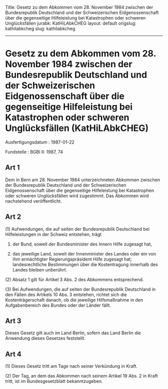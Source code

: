 Title: Gesetz zu dem Abkommen vom 28. November 1984 zwischen der Bundesrepublik Deutschland
  und der Schweizerischen Eidgenossenschaft über die gegenseitige Hilfeleistung bei
  Katastrophen oder schweren Unglücksfällen
jurabk: KatHiLAbkCHEG
layout: default
origslug: kathilabkcheg
slug: kathilabkcheg

---

# Gesetz zu dem Abkommen vom 28. November 1984 zwischen der Bundesrepublik Deutschland und der Schweizerischen Eidgenossenschaft über die gegenseitige Hilfeleistung bei Katastrophen oder schweren Unglücksfällen (KatHiLAbkCHEG)

Ausfertigungsdatum
:   1987-01-22

Fundstelle
:   BGBl II: 1987, 74



## Art 1

Dem in Bern am 28. November 1984 unterzeichneten Abkommen zwischen der
Bundesrepublik Deutschland und der Schweizerischen Eidgenossenschaft
über die gegenseitige Hilfeleistung bei Katastrophen oder schweren
Unglücksfällen wird zugestimmt. Das Abkommen wird nachstehend
veröffentlicht.


## Art 2

(1) Aufwendungen, die auf seiten der Bundesrepublik Deutschland bei
Hilfeleistungen in der Schweiz entstehen, trägt

1.  der Bund, soweit der Bundesminister des Innern Hilfe zugesagt hat,


2.  das jeweilige Land, soweit der Innenminister des Landes oder ein von
    ihm ermächtigter Regierungspräsident Hilfe zugesagt hat;
    landesrechtliche Bestimmungen über die Kostentragung innerhalb des
    Landes bleiben unberührt.




(2) Absatz 1 gilt für Artikel 3 Abs. 2 des Abkommens entsprechend.

(3) Bei Aufwendungen, die auf seiten der Bundesrepublik Deutschland in
den Fällen des Artikels 10 Abs. 3 entstehen, richtet sich die
Kostenträgerschaft danach, ob die jeweilige Hilfsmaßnahme in den
Aufgabenbereich des Bundes oder der Länder fällt.


## Art 3

Dieses Gesetz gilt auch im Land Berlin, sofern das Land Berlin die
Anwendung dieses Gesetzes feststellt.


## Art 4

(1) Dieses Gesetz tritt am Tage nach seiner Verkündung in Kraft.

(2) Der Tag, an dem das Abkommen nach seinem Artikel 19 Abs. 2 in
Kraft tritt, ist im Bundesgesetzblatt bekanntzugeben.


